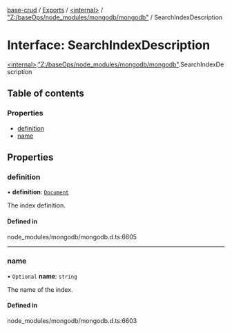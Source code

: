 [base-crud](../README.md) / [Exports](../modules.md) / [\<internal\>](../modules/internal_.md) / ["Z:/baseOps/node\_modules/mongodb/mongodb"](../modules/internal_._Z__baseOps_node_modules_mongodb_mongodb_.md) / SearchIndexDescription

# Interface: SearchIndexDescription

[\<internal\>](../modules/internal_.md).["Z:/baseOps/node\_modules/mongodb/mongodb"](../modules/internal_._Z__baseOps_node_modules_mongodb_mongodb_.md).SearchIndexDescription

## Table of contents

### Properties

- [definition](internal_._Z__baseOps_node_modules_mongodb_mongodb_.SearchIndexDescription.md#definition)
- [name](internal_._Z__baseOps_node_modules_mongodb_mongodb_.SearchIndexDescription.md#name)

## Properties

### definition

• **definition**: [`Document`](internal_.Document-1.md)

The index definition.

#### Defined in

node_modules/mongodb/mongodb.d.ts:6605

___

### name

• `Optional` **name**: `string`

The name of the index.

#### Defined in

node_modules/mongodb/mongodb.d.ts:6603
